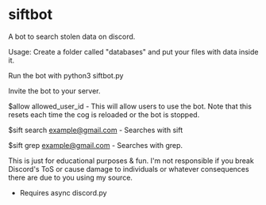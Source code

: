 # siftbot
A bot to search stolen data on discord.

Usage:
Create a folder called "databases" and put your files with data inside it.

Run the bot with python3 siftbot.py

Invite the bot to your server.

$allow allowed_user_id - This will allow users to use the bot. Note that this resets each time the cog is reloaded or the bot is stopped.

$sift search example@gmail.com - Searches with sift

$sift grep example@gmail.com - Searches with grep.

This is just for educational purposes & fun. I'm not responsible if you break Discord's ToS or cause damage to individuals or whatever consequences there are due to you using my source.

- Requires async discord.py
